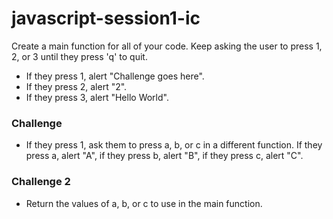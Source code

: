 # javascript-session1-ic

Create a main function for all of your code. Keep asking the user to press 1, 2, or 3 until they press 'q' to quit.

- If they press 1, alert "Challenge goes here".
- If they press 2, alert "2".
- If they press 3, alert "Hello World".

### Challenge
- If they press 1, ask them to press a, b, or c in a different function. If they press a, alert "A", if they press b, alert "B", if they press c, alert "C".

### Challenge 2
- Return the values of a, b, or c to use in the main function.
